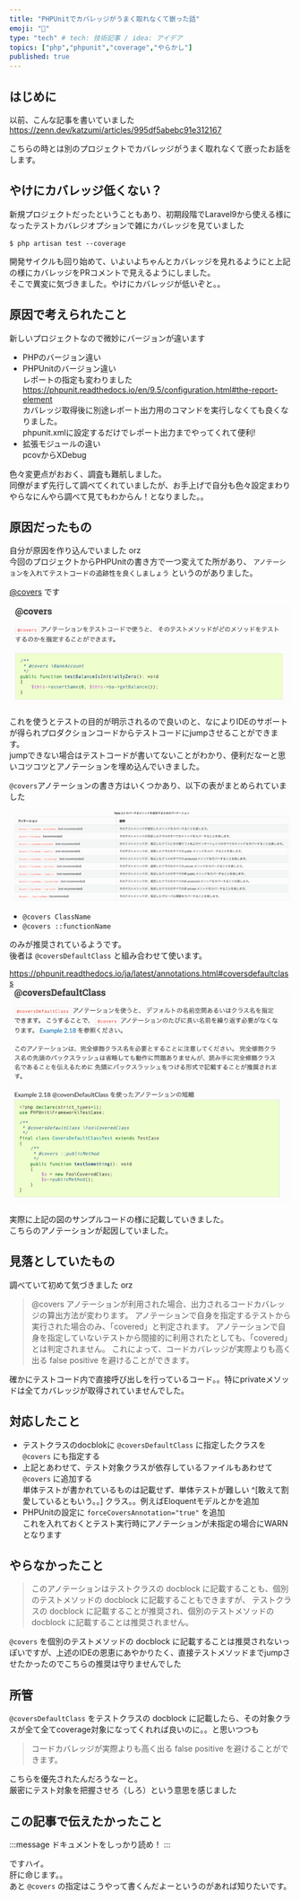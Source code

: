 ```yaml
---
title: "PHPUnitでカバレッジがうまく取れなくて嵌った話"
emoji: "🙇"
type: "tech" # tech: 技術記事 / idea: アイデア
topics: ["php","phpunit","coverage","やらかし"]
published: true
---
```


## はじめに

以前、こんな記事を書いていました  
https://zenn.dev/katzumi/articles/995df5abebc91e312167

こちらの時とは別のプロジェクトでカバレッジがうまく取れなくて嵌ったお話をします。

## やけにカバレッジ低くない？

新規プロジェクトだったということもあり、初期段階でLaravel9から使える様になったテストカバレジオプションで雑にカバレッジを見ていました

```console
$ php artisan test --coverage
```

開発サイクルも回り始めて、いよいよちゃんとカバレッジを見れるようにと上記の様にカバレッジをPRコメントで見えるようにしました。  
そこで異変に気づきました。やけにカバレッジが低いぞと。。

## 原因で考えられたこと

新しいプロジェクトなので微妙にバージョンが違います

* PHPのバージョン違い
* PHPUnitのバージョン違い  
レポートの指定も変わりました  
https://phpunit.readthedocs.io/en/9.5/configuration.html#the-report-element  
カバレッジ取得後に別途レポート出力用のコマンドを実行しなくても良くなりました。  
phpunit.xmlに設定するだけでレポート出力までやってくれて便利!
* 拡張モジュールの違い  
pcovからXDebug

色々変更点がおおく、調査も難航しました。  
同僚がまず先行して調べてくれていましたが、お手上げで自分も色々設定まわりやらなにんやら調べて見てもわからん！となりました。。

## 原因だったもの

自分が原因を作り込んでいました orz  
今回のプロジェクトからPHPUnitの書き方で一つ変えてた所があり、 `アノテーションを入れてテストコードの追跡性を良くしましょう` というのがありました。  

[@covers](https://phpunit.readthedocs.io/ja/latest/annotations.html#covers) です  

![@coversの説明](/images/articles/apologies-for-phpunit-coverage/description_of_covers.png)

これを使うとテストの目的が明示されるので良いのと、なによりIDEのサポートが得られプロダクションコードからテストコードにjumpさせることができます。  
jumpできない場合はテストコードが書いてないことがわかり、便利だなーと思いコツコツとアノテーションを埋め込んでいきました。　　  

`@covers`アノテーションの書き方はいくつかあり、以下の表がまとめられていました

![@coversの推奨記述形式](/images/articles/apologies-for-phpunit-coverage/recommended_description_format.png)

* `@covers ClassName`
* `@covers ::functionName`

のみが推奨されているようです。  
後者は `@coversDefaultClass` と組み合わせて使います。  

https://phpunit.readthedocs.io/ja/latest/annotations.html#coversdefaultclass
![@coversDefaultClassの説明](/images/articles/apologies-for-phpunit-coverage/description_of_covers_default_class.png)


実際に上記の図のサンプルコードの様に記載していきました。  
こちらのアノテーションが起因していました。

## 見落としていたもの

調べていて初めて気づきました orz

> @covers アノテーションが利用された場合、出力されるコードカバレッジの算出方法が変わります。 アノテーションで自身を指定するテストから実行された場合のみ、「covered」と判定されます。 アノテーションで自身を指定していないテストから間接的に利用されたとしても、「covered」とは判定されません。 これによって、コードカバレッジが実際よりも高く出る false positive を避けることができます。

確かにテストコード内で直接呼び出しを行っているコード。。特にprivateメソッドは全てカバレッジが取得されていませんでした。  

## 対応したこと

* テストクラスのdocblokに `@coversDefaultClass` に指定したクラスを `@covers` にも指定する
* 上記とあわせて、テスト対象クラスが依存しているファイルもあわせて `@covers` に追加する  
単体テストが書かれているものは記載せず、単体テストが難しい ^[敢えて割愛しているともいう。。] クラス。。例えばEloquentモデルとかを追加
* PHPUnitの設定に `forceCoversAnnotation="true"` を追加  
これを入れておくとテスト実行時にアノテーションが未指定の場合にWARNとなります

## やらなかったこと

> このアノテーションはテストクラスの docblock に記載することも、個別のテストメソッドの docblock に記載することもできますが、 テストクラスの docblock に記載することが推奨され、個別のテストメソッドの docblock に記載することは推奨されません。

`@covers` を個別のテストメソッドの docblock に記載することは推奨されないっぽいですが、上述のIDEの恩恵にあやかりたく、直接テストメソッドまでjumpさせたかったのでこちらの推奨は守りませんでした

## 所管

`@coversDefaultClass` をテストクラスの docblock に記載したら、その対象クラスが全て全てcoverage対象になってくれれば良いのに。。と思いつつも

> コードカバレッジが実際よりも高く出る false positive を避けることができます。

こちらを優先されたんだろうなーと。  
厳密にテスト対象を把握させろ（しろ）という意思を感じました

## この記事で伝えたかったこと

:::message
ドキュメントをしっかり読め！
:::

ですハイ。  
肝に命じます。。   
あと `@covers` の指定はこうやって書くんだよーというのがあれば知りたいです。  
